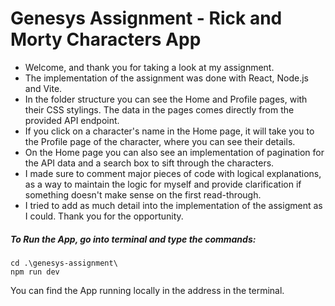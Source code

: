 # Genesys Assignment - Rick and Morty Characters App

- Welcome, and thank you for taking a look at my assignment.
- The implementation of the assignment was done with React, Node.js and Vite.
- In the folder structure you can see the Home and Profile pages, with their CSS stylings. The data in the pages comes directly from the provided API endpoint.
- If you click on a character's name in the Home page, it will take you to the Profile page of the character, where you can see their details.
- On the Home page you can also see an implementation of pagination for the API data and a search box to sift through the characters.
- I made sure to comment major pieces of code with logical explanations, as a way to maintain the logic for myself and provide clarification if something doesn't make sense on the first read-through.
- I tried to add as much detail into the implementation of the assigment as I could. Thank you for the opportunity.

##### To Run the App, go into terminal and type the commands:

```
cd .\genesys-assignment\
npm run dev
```

You can find the App running locally in the address in the terminal.
